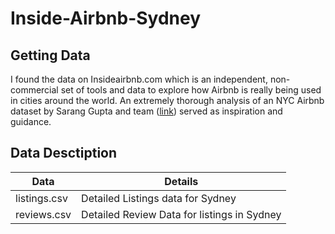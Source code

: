 # Inside-Airbnb-Sydney

## Getting Data

I found the data on Insideairbnb.com which is an independent, non-commercial set of tools and data to explore how Airbnb is really being used in cities around the world. An extremely thorough analysis of an NYC Airbnb dataset by Sarang Gupta and team ([link](http://insideairbnb.com/get-the-data.html)) served as inspiration and guidance.

## Data Desctiption
Data  | Details
------------- | -------------
listings.csv  | Detailed Listings data for Sydney
reviews.csv  | Detailed Review Data for listings in Sydney
